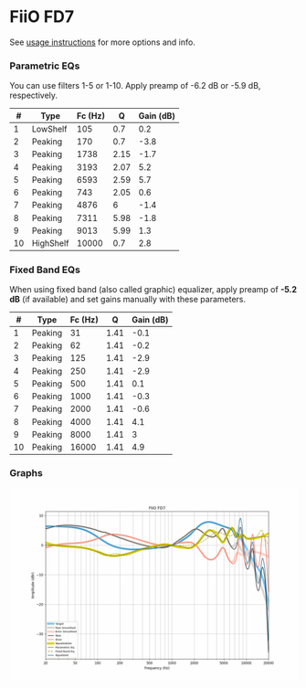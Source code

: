 # FiiO FD7
See [usage instructions](https://github.com/jaakkopasanen/AutoEq#usage) for more options and info.

### Parametric EQs
You can use filters 1-5 or 1-10. Apply preamp of -6.2 dB or -5.9 dB, respectively.

|   # | Type      |   Fc (Hz) |    Q |   Gain (dB) |
|-----|-----------|-----------|------|-------------|
|   1 | LowShelf  |       105 | 0.7  |         0.2 |
|   2 | Peaking   |       170 | 0.7  |        -3.8 |
|   3 | Peaking   |      1738 | 2.15 |        -1.7 |
|   4 | Peaking   |      3193 | 2.07 |         5.2 |
|   5 | Peaking   |      6593 | 2.59 |         5.7 |
|   6 | Peaking   |       743 | 2.05 |         0.6 |
|   7 | Peaking   |      4876 | 6    |        -1.4 |
|   8 | Peaking   |      7311 | 5.98 |        -1.8 |
|   9 | Peaking   |      9013 | 5.99 |         1.3 |
|  10 | HighShelf |     10000 | 0.7  |         2.8 |

### Fixed Band EQs
When using fixed band (also called graphic) equalizer, apply preamp of **-5.2 dB** (if available) and set gains manually with these parameters.

|   # | Type    |   Fc (Hz) |    Q |   Gain (dB) |
|-----|---------|-----------|------|-------------|
|   1 | Peaking |        31 | 1.41 |        -0.1 |
|   2 | Peaking |        62 | 1.41 |        -0.2 |
|   3 | Peaking |       125 | 1.41 |        -2.9 |
|   4 | Peaking |       250 | 1.41 |        -2.9 |
|   5 | Peaking |       500 | 1.41 |         0.1 |
|   6 | Peaking |      1000 | 1.41 |        -0.3 |
|   7 | Peaking |      2000 | 1.41 |        -0.6 |
|   8 | Peaking |      4000 | 1.41 |         4.1 |
|   9 | Peaking |      8000 | 1.41 |         3   |
|  10 | Peaking |     16000 | 1.41 |         4.9 |

### Graphs
![](./FiiO%20FD7.png)
